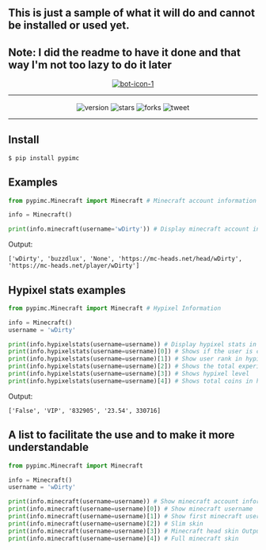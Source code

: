 ## This is just a sample of what it will do and cannot be installed or used yet.
## Note: I did the readme to have it done and that way I'm not too lazy to do it later

<center><a href="https://github.com/lbeete"><img src="https://i.imgur.com/AREiNyC.png" alt="bot-icon-1" border="0"></a></center>

---
<div align="center">
  <a><img align="center" alt="version" src="https://img.shields.io/badge/Version-1.0-brightgreen"></a>
  <a><img align="center" alt="stars" src="https://img.shields.io/github/stars/lbeete/NamePY"></a>
  <a><img align="center" alt="forks" src="https://img.shields.io/github/forks/lbeete/NamePY"></a>
  <a><img align="center" alt="tweet" src="https://img.shields.io/twitter/url?url=https%3A%2F%2Fgithub.com%2Flbeete%2FNamePY"</a>
</div>

---

## Install
```
$ pip install pypimc
```

## Examples
```py
from pypimc.Minecraft import Minecraft # Minecraft account information 

info = Minecraft()

print(info.minecraft(username='wDirty')) # Display minecraft account information on screen
```
Output:
```
['wDirty', 'buzzdlux', 'None', 'https://mc-heads.net/head/wDirty', 'https://mc-heads.net/player/wDirty']
```
## Hypixel stats examples
```py
from pypimc.Minecraft import Minecraft # Hypixel Information

info = Minecraft()
username = 'wDirty'

print(info.hypixelstats(username=username)) # Display hypixel stats in list
print(info.hypixelstats(username=username)[0]) # Shows if the user is connected to hypixel True/False
print(info.hypixelstats(username=username)[1]) # Show user rank in hypixel
print(info.hypixelstats(username=username)[2]) # Shows the total experience on the server
print(info.hypixelstats(username=username)[3]) # Shows hypixel level
print(info.hypixelstats(username=username)[4]) # Shows total coins in hypixel
```
Output:
```
['False', 'VIP', '832905', '23.54', 330716]
```

## A list to facilitate the use and to make it more understandable

```py
from pypimc.Minecraft import Minecraft

info = Minecraft()
username = 'wDirty'

print(info.minecraft(username=username)) # Show minecraft account information in list
print(info.minecraft(username=username)[0]) # Show minecraft username
print(info.minecraft(username=username)[1]) # Show first minecraft username
print(info.minecraft(username=username)[2]) # Slim skin
print(info.minecraft(username=username)[3]) # Minecraft head skin Output example: https://mc-heads.net/head/wDirty
print(info.minecraft(username=username)[4]) # Full minecraft skin
```

